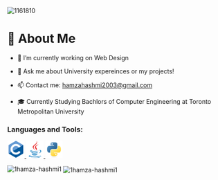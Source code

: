 ![1161810](https://github.com/1Hamza-Hashmi1/1Hamza-Hashmi1/assets/146145658/c5e38ff8-e791-487d-8d87-481354c834b6)

<h1>📖 About Me</h1>

- 🔭 I’m currently working on Web Design

- 💬 Ask me about University expereinces or my projects!

- 📫 Contact me: hamzahashmi2003@gmail.com

- 🎓 Currently Studying Bachlors of Computer Engineering at Toronto Metropolitan University

<h3 align="left">Languages and Tools:</h3>
<p align="left"> <a href="https://www.cprogramming.com/" target="_blank" rel="noreferrer"> <img src="https://raw.githubusercontent.com/devicons/devicon/master/icons/c/c-original.svg" alt="c" width="40" height="40"/> </a> <a href="https://www.java.com" target="_blank" rel="noreferrer"> <img src="https://raw.githubusercontent.com/devicons/devicon/master/icons/java/java-original.svg" alt="java" width="40" height="40"/> </a> <a href="https://www.python.org" target="_blank" rel="noreferrer"> <img src="https://raw.githubusercontent.com/devicons/devicon/master/icons/python/python-original.svg" alt="python" width="40" height="40"/> </a> </p>

<p><img align="left" src="https://github-readme-stats.vercel.app/api/top-langs?username=1hamza-hashmi1&show_icons=true&locale=en&layout=compact" alt="1hamza-hashmi1" /></p>

<p>&nbsp;<img align="center" src="https://github-readme-stats.vercel.app/api?username=1hamza-hashmi1&show_icons=true&locale=en" alt="1hamza-hashmi1" /></p>
